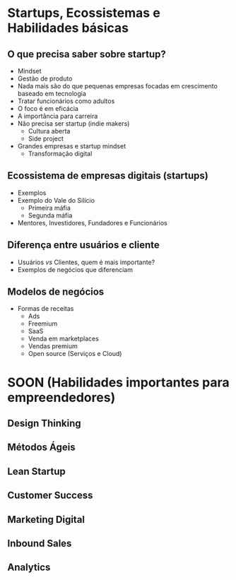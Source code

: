 # Startups, Ecossistemas e Habilidades básicas

## O que precisa saber sobre startup?
  - Mindset
  - Gestão de produto
  - Nada mais são do que pequenas empresas focadas em crescimento baseado em tecnologia
  - Tratar funcionários como adultos
  - O foco é em eficácia
  - A importância para carreira
  - Não precisa ser startup (indie makers)
    - Cultura aberta
    - Side project
  - Grandes empresas e startup mindset
    - Transformação digital
  
## Ecossistema de empresas digitais (startups)
  - Exemplos
  - Exemplo do Vale do Silício
    - Primeira máfia
    - Segunda máfia
  - Mentores, Investidores, Fundadores e Funcionários

## Diferença entre usuários e cliente
  - Usuários _vs_ Clientes, quem é mais importante?
  - Exemplos de negócios que diferenciam

## Modelos de negócios
  - Formas de receitas
    - Ads
    - Freemium
    - SaaS
    - Venda em marketplaces
    - Vendas premium
    - Open source (Serviços e Cloud)
    
    
# SOON (Habilidades importantes para empreendedores)
## Design Thinking
## Métodos Ágeis
## Lean Startup
## Customer Success
## Marketing Digital
## Inbound Sales
## Analytics
